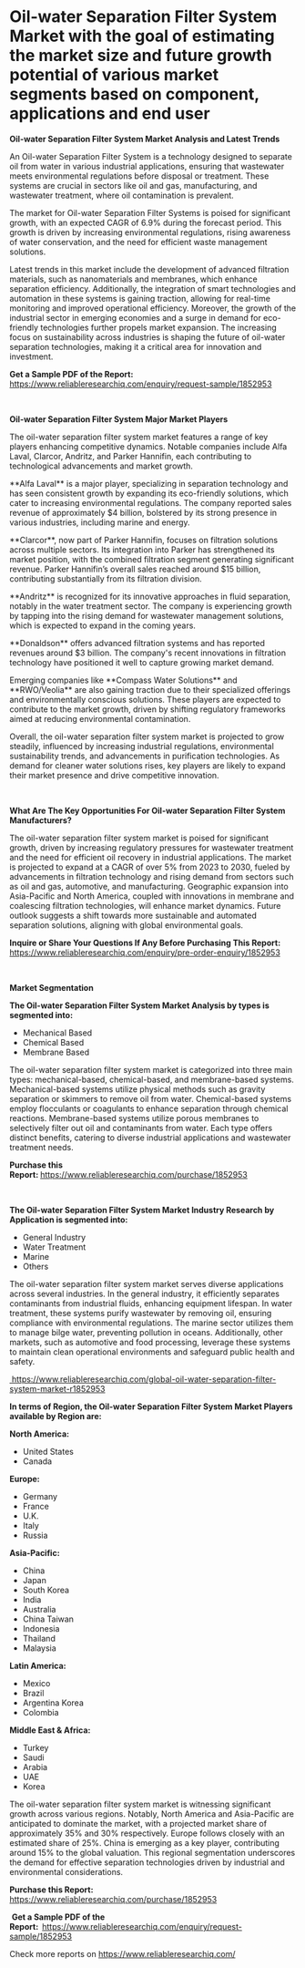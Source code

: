 <p><h1>Oil-water Separation Filter System Market with the goal of estimating the market size and future growth potential of various market segments based on component, applications and end user</h1></p><p><strong>Oil-water Separation Filter System Market Analysis and Latest Trends</strong></p>
<p><p>An Oil-water Separation Filter System is a technology designed to separate oil from water in various industrial applications, ensuring that wastewater meets environmental regulations before disposal or treatment. These systems are crucial in sectors like oil and gas, manufacturing, and wastewater treatment, where oil contamination is prevalent. </p><p>The market for Oil-water Separation Filter Systems is poised for significant growth, with an expected CAGR of 6.9% during the forecast period. This growth is driven by increasing environmental regulations, rising awareness of water conservation, and the need for efficient waste management solutions. </p><p>Latest trends in this market include the development of advanced filtration materials, such as nanomaterials and membranes, which enhance separation efficiency. Additionally, the integration of smart technologies and automation in these systems is gaining traction, allowing for real-time monitoring and improved operational efficiency. Moreover, the growth of the industrial sector in emerging economies and a surge in demand for eco-friendly technologies further propels market expansion. The increasing focus on sustainability across industries is shaping the future of oil-water separation technologies, making it a critical area for innovation and investment.</p></p>
<p><strong>Get a Sample PDF of the Report:&nbsp;</strong> <a href="https://www.reliableresearchiq.com/enquiry/request-sample/1852953?utm_campaign=2335&utm_medium=2&utm_source=Github&utm_content=ia&utm_term=28022025&utm_id=oil-water-separation-filter-system">https://www.reliableresearchiq.com/enquiry/request-sample/1852953</a></p>
<p>&nbsp;</p>
<p><strong>Oil-water Separation Filter System Major Market Players</strong></p>
<p><p>The oil-water separation filter system market features a range of key players enhancing competitive dynamics. Notable companies include Alfa Laval, Clarcor, Andritz, and Parker Hannifin, each contributing to technological advancements and market growth.</p><p>**Alfa Laval** is a major player, specializing in separation technology and has seen consistent growth by expanding its eco-friendly solutions, which cater to increasing environmental regulations. The company reported sales revenue of approximately $4 billion, bolstered by its strong presence in various industries, including marine and energy.</p><p>**Clarcor**, now part of Parker Hannifin, focuses on filtration solutions across multiple sectors. Its integration into Parker has strengthened its market position, with the combined filtration segment generating significant revenue. Parker Hannifin’s overall sales reached around $15 billion, contributing substantially from its filtration division.</p><p>**Andritz** is recognized for its innovative approaches in fluid separation, notably in the water treatment sector. The company is experiencing growth by tapping into the rising demand for wastewater management solutions, which is expected to expand in the coming years.</p><p>**Donaldson** offers advanced filtration systems and has reported revenues around $3 billion. The company's recent innovations in filtration technology have positioned it well to capture growing market demand.</p><p>Emerging companies like **Compass Water Solutions** and **RWO/Veolia** are also gaining traction due to their specialized offerings and environmentally conscious solutions. These players are expected to contribute to the market growth, driven by shifting regulatory frameworks aimed at reducing environmental contamination.</p><p>Overall, the oil-water separation filter system market is projected to grow steadily, influenced by increasing industrial regulations, environmental sustainability trends, and advancements in purification technologies. As demand for cleaner water solutions rises, key players are likely to expand their market presence and drive competitive innovation.</p></p>
<p>&nbsp;</p>
<p><strong>What Are The Key Opportunities For Oil-water Separation Filter System Manufacturers?</strong></p>
<p><p>The oil-water separation filter system market is poised for significant growth, driven by increasing regulatory pressures for wastewater treatment and the need for efficient oil recovery in industrial applications. The market is projected to expand at a CAGR of over 5% from 2023 to 2030, fueled by advancements in filtration technology and rising demand from sectors such as oil and gas, automotive, and manufacturing. Geographic expansion into Asia-Pacific and North America, coupled with innovations in membrane and coalescing filtration technologies, will enhance market dynamics. Future outlook suggests a shift towards more sustainable and automated separation solutions, aligning with global environmental goals.</p></p>
<p><strong>Inquire or Share Your Questions If Any Before Purchasing This Report:</strong> <a href="https://www.reliableresearchiq.com/enquiry/pre-order-enquiry/1852953?utm_campaign=2335&utm_medium=2&utm_source=Github&utm_content=ia&utm_term=28022025&utm_id=oil-water-separation-filter-system">https://www.reliableresearchiq.com/enquiry/pre-order-enquiry/1852953</a></p>
<p>&nbsp;</p>
<p><strong>Market Segmentation</strong></p>
<p><strong>The Oil-water Separation Filter System Market Analysis by types is segmented into:</strong></p>
<p><ul><li>Mechanical Based</li><li>Chemical Based</li><li>Membrane Based</li></ul></p>
<p><p>The oil-water separation filter system market is categorized into three main types: mechanical-based, chemical-based, and membrane-based systems. Mechanical-based systems utilize physical methods such as gravity separation or skimmers to remove oil from water. Chemical-based systems employ flocculants or coagulants to enhance separation through chemical reactions. Membrane-based systems utilize porous membranes to selectively filter out oil and contaminants from water. Each type offers distinct benefits, catering to diverse industrial applications and wastewater treatment needs.</p></p>
<p><strong>Purchase this Report:&nbsp;</strong><a href="https://www.reliableresearchiq.com/purchase/1852953?utm_campaign=2335&utm_medium=2&utm_source=Github&utm_content=ia&utm_term=28022025&utm_id=oil-water-separation-filter-system">https://www.reliableresearchiq.com/purchase/1852953</a></p>
<p>&nbsp;</p>
<p><strong>The Oil-water Separation Filter System Market Industry Research by Application is segmented into:</strong></p>
<p><ul><li>General Industry</li><li>Water Treatment</li><li>Marine</li><li>Others</li></ul></p>
<p><p>The oil-water separation filter system market serves diverse applications across several industries. In the general industry, it efficiently separates contaminants from industrial fluids, enhancing equipment lifespan. In water treatment, these systems purify wastewater by removing oil, ensuring compliance with environmental regulations. The marine sector utilizes them to manage bilge water, preventing pollution in oceans. Additionally, other markets, such as automotive and food processing, leverage these systems to maintain clean operational environments and safeguard public health and safety.</p></p>
<p><a href="https://www.reliableresearchiq.com/global-oil-water-separation-filter-system-market-r1852953?utm_campaign=2335&utm_medium=2&utm_source=Github&utm_content=ia&utm_term=28022025&utm_id=oil-water-separation-filter-system">&nbsp;https://www.reliableresearchiq.com/global-oil-water-separation-filter-system-market-r1852953</a></p>
<p><strong>In terms of Region, the Oil-water Separation Filter System Market Players available by Region are:</strong></p>
<p>
    <p> <strong> North America: </strong>
        <ul>
            <li>United States</li>
            <li>Canada</li>
        </ul>
        </p> 
    <p> <strong> Europe: </strong>
        <ul>
            <li>Germany</li>
            <li>France</li>
            <li>U.K.</li>
            <li>Italy</li>
            <li>Russia</li>
        </ul>
        </p> 
    <p> <strong> Asia-Pacific: </strong>
        <ul>
            <li>China</li>
            <li>Japan</li>
            <li>South Korea</li>
            <li>India</li>
            <li>Australia</li>
            <li>China Taiwan</li>
            <li>Indonesia</li>
            <li>Thailand</li>
            <li>Malaysia</li>
        </ul>
        </p> 
    <p> <strong> Latin America: </strong>
        <ul>
            <li>Mexico</li>
            <li>Brazil</li>
            <li>Argentina Korea</li>
            <li>Colombia</li>
        </ul>
        </p> 
    <p> <strong> Middle East & Africa: </strong>
        <ul>
            <li>Turkey</li>
            <li>Saudi</li>
            <li>Arabia</li>
            <li>UAE</li>
            <li>Korea</li>
        </ul>
    </p>
    </p>
<p><p>The oil-water separation filter system market is witnessing significant growth across various regions. Notably, North America and Asia-Pacific are anticipated to dominate the market, with a projected market share of approximately 35% and 30% respectively. Europe follows closely with an estimated share of 25%. China is emerging as a key player, contributing around 15% to the global valuation. This regional segmentation underscores the demand for effective separation technologies driven by industrial and environmental considerations.</p></p>
<p><strong>Purchase this Report: </strong><a href="https://www.reliableresearchiq.com/purchase/1852953?utm_campaign=2335&utm_medium=2&utm_source=Github&utm_content=ia&utm_term=28022025&utm_id=oil-water-separation-filter-system">https://www.reliableresearchiq.com/purchase/1852953</a></p>
<p>&nbsp;<strong>Get a Sample PDF of the Report:&nbsp;&nbsp;</strong><a href="https://www.reliableresearchiq.com/enquiry/request-sample/1852953?utm_campaign=2335&utm_medium=2&utm_source=Github&utm_content=ia&utm_term=28022025&utm_id=oil-water-separation-filter-system">https://www.reliableresearchiq.com/enquiry/request-sample/1852953</a></p>
<p><strong></strong></p>
<p>Check more reports on <a href="https://www.reliableresearchiq.com/?utm_campaign=2335&utm_medium=2&utm_source=Github&utm_content=ia&utm_term=28022025&utm_id=oil-water-separation-filter-system">https://www.reliableresearchiq.com/</a></p>